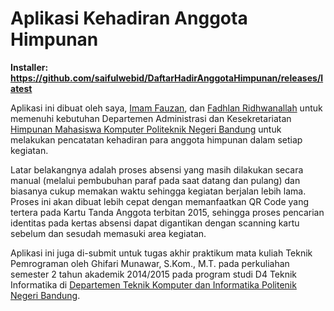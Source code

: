 # Aplikasi Kehadiran Anggota Himpunan

**Installer: https://github.com/saifulwebid/DaftarHadirAnggotaHimpunan/releases/latest**

Aplikasi ini dibuat oleh saya, [Imam Fauzan](http://github.com/imamfzn), dan [Fadhlan Ridhwanallah](http://github.com/FadhlanR) untuk memenuhi kebutuhan Departemen Administrasi dan Kesekretariatan [Himpunan Mahasiswa Komputer Politeknik Negeri Bandung](http://himakom.jtk.polban.ac.id/) untuk melakukan pencatatan kehadiran para anggota himpunan dalam setiap kegiatan.

Latar belakangnya adalah proses absensi yang masih dilakukan secara manual (melalui pembubuhan paraf pada saat datang dan pulang) dan biasanya cukup memakan waktu sehingga kegiatan berjalan lebih lama. Proses ini akan dibuat lebih cepat dengan memanfaatkan QR Code yang tertera pada Kartu Tanda Anggota terbitan 2015, sehingga proses pencarian identitas pada kertas absensi dapat digantikan dengan scanning kartu sebelum dan sesudah memasuki area kegiatan.

Aplikasi ini juga di-submit untuk tugas akhir praktikum mata kuliah Teknik Pemrograman oleh Ghifari Munawar, S.Kom., M.T. pada perkuliahan semester 2 tahun akademik 2014/2015 pada program studi D4 Teknik Informatika di [Departemen Teknik Komputer dan Informatika Politenik Negeri Bandung](http://www.jtk.polban.ac.id/).
